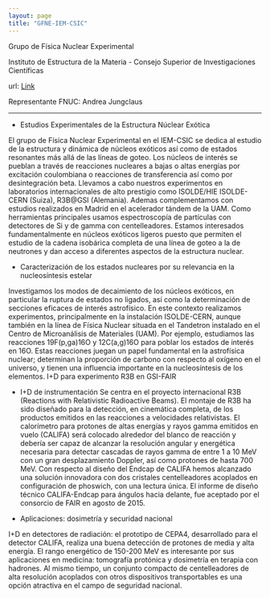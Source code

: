 ```yaml
---
layout: page
title: "GFNE-IEM-CSIC"
---
```


Grupo de Física Nuclear Experimental

Instituto de Estructura de la Materia - Consejo Superior de Investigaciones Científicas

url: [Link](https://www.iem.csic.es/departamentos/nuclear/fnexp/research_es.html)

Representante FNUC: Andrea Jungclaus

---

- Estudios Experimentales de la Estructura Núclear Exótica

El grupo de Física Nuclear Experimental en el IEM-CSIC se dedica al estudio de la estructura y dinámica de núcleos exóticos así como de estados resonantes más allá de las líneas de goteo. Los núcleos de interés se pueblan a través de reacciones nucleares a bajas o altas energías por excitación coulombiana o reacciones de transferencia así como por desintegración beta. Llevamos a cabo nuestros experimentos en laboratorios internacionales de alto prestigio como ISOLDE/HIE ISOLDE-CERN (Suiza), R3B@GSI (Alemania). Ademas complementamos con estudios realizados en Madrid en el acelerador tándem de la UAM. Como herramientas principales usamos espectroscopía de partículas con detectores de Si y de gamma con centelleadores. Estamos interesados fundamentalmente en núcleos exóticos ligeros puesto que permiten el estudio de la cadena isobárica completa de una línea de goteo a la de neutrones y dan acceso a diferentes aspectos de la estructura nuclear.
- Caracterización de los estados nucleares por su relevancia en la nucleosíntesis estelar

Investigamos los modos de decaimiento de los núcleos exóticos, en particular la ruptura de estados no ligados, así como la determinación de secciones eficaces de interés astrofísico. En este contexto realizamos experimentos, principalmente en la instalación ISOLDE-CERN, aunque también en la línea de Física Nuclear situada en el Tandetron instalado en el Centro de Microanálisis de Materiales (UAM). Por ejemplo, estudiamos las reacciones 19F(p,ga)16O y 12C(a,g)16O para poblar los estados de interés en 16O. Estas reacciones juegan un papel fundamental en la astrofísica nuclear; determinan la proporción de carbono con respecto al oxígeno en el universo, y tienen una influencia importante en la nucleosíntesis de los elementos.
I+D para experimento R3B en GSI-FAIR

- I+D de instrumentación
Se centra en el proyecto internacional R3B (Reactions with Relativistic Radioactive Beams). El montaje de R3B ha sido diseñado para la detección, en cinemática completa, de los productos emitidos en las reacciones a velocidades relativistas. El calorímetro para protones de altas energías y rayos gamma emitidos en vuelo (CALIFA) será colocado alrededor del blanco de reacción y debería ser capaz de alcanzar la resolución angular y energética necesaria para detectar cascadas de rayos gamma de entre 1 a 10 MeV con un gran desplazamiento Doppler, así como protones de hasta 700 MeV. Con respecto al diseño del Endcap de CALIFA hemos alcanzado una solución innovadora con dos cristales centelleadores acoplados en configuración de phoswich, con una lectura única. El informe de diseño técnico CALIFA-Endcap para ángulos hacia delante, fue aceptado por el consorcio de FAIR en agosto de 2015.

- Aplicaciones: dosimetría y securidad nacional

I+D en detectores de radiación: el prototipo de CEPA4, desarrollado para el detector CALIFA, realiza una buena detección de protones de media y alta energía. El rango energético de 150-200 MeV es interesante por sus aplicaciones en medicina: tomografía protónica y dosimetría en terapia con hadrones. Al mismo tiempo, un conjunto compacto de centelleadores de alta resolución acoplados con otros dispositivos transportables es una opción atractiva en el campo de seguridad nacional.
